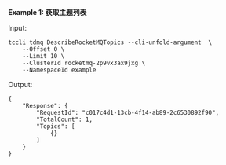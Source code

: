 **Example 1: 获取主题列表**



Input: 

```
tccli tdmq DescribeRocketMQTopics --cli-unfold-argument  \
    --Offset 0 \
    --Limit 10 \
    --ClusterId rocketmq-2p9vx3ax9jxg \
    --NamespaceId example
```

Output: 
```
{
    "Response": {
        "RequestId": "c017c4d1-13cb-4f14-ab89-2c6530892f90",
        "TotalCount": 1,
        "Topics": [
            {}
        ]
    }
}
```

